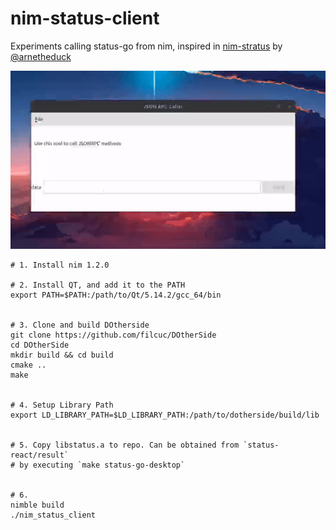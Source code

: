 # nim-status-client

Experiments calling status-go from nim, inspired in [nim-stratus](https://github.com/status-im/nim-stratus) by [@arnetheduck](https://github.com/arnetheduck)


![Image](screenRec.gif)

```
# 1. Install nim 1.2.0

# 2. Install QT, and add it to the PATH
export PATH=$PATH:/path/to/Qt/5.14.2/gcc_64/bin


# 3. Clone and build DOtherside
git clone https://github.com/filcuc/DOtherSide
cd DOtherSide
mkdir build && cd build
cmake ..
make


# 4. Setup Library Path
export LD_LIBRARY_PATH=$LD_LIBRARY_PATH:/path/to/dotherside/build/lib


# 5. Copy libstatus.a to repo. Can be obtained from `status-react/result`
# by executing `make status-go-desktop`


# 6. 
nimble build
./nim_status_client
```
